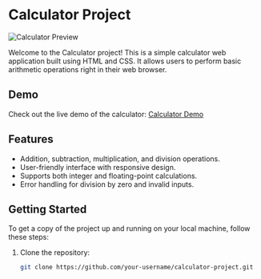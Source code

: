 # Calculator Project

![Calculator Preview](calculator_preview.png)

Welcome to the Calculator project! This is a simple calculator web application built using HTML and CSS. It allows users to perform basic arithmetic operations right in their web browser.

## Demo

Check out the live demo of the calculator: [Calculator Demo](https://your-username.github.io/calculator-project/)

## Features

- Addition, subtraction, multiplication, and division operations.
- User-friendly interface with responsive design.
- Supports both integer and floating-point calculations.
- Error handling for division by zero and invalid inputs.

## Getting Started

To get a copy of the project up and running on your local machine, follow these steps:

1. Clone the repository:
   ```bash
   git clone https://github.com/your-username/calculator-project.git
